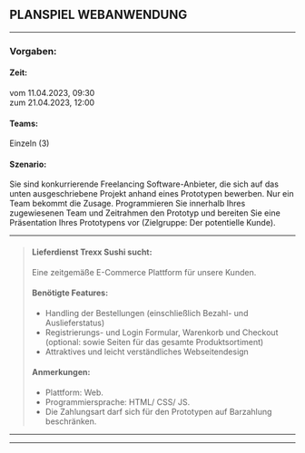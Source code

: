 <!-- todo: Anpassen und von Verwaltungssoftware differenzieren -->

## PLANSPIEL WEBANWENDUNG

---

### Vorgaben:

#### Zeit:
vom 11.04.2023, 09:30   
zum 21.04.2023, 12:00  

#### Teams: 
Einzeln (3)

#### Szenario:
Sie sind konkurrierende Freelancing Software-Anbieter, die sich auf das unten ausgeschriebene Projekt anhand eines Prototypen bewerben. Nur ein Team bekommt die Zusage.
Programmieren Sie innerhalb Ihres zugewiesenen Team und Zeitrahmen den Prototyp und bereiten Sie eine Präsentation Ihres Prototypens vor (Zielgruppe: Der potentielle Kunde).

---

>#### Lieferdienst Trexx Sushi sucht:
>
>Eine zeitgemäße E-Commerce Plattform für unsere Kunden.
>
>
>#### Benötigte Features:
>- Handling der Bestellungen (einschließlich Bezahl- und Auslieferstatus)
>- Registrierungs- und Login Formular, Warenkorb und Checkout (optional: sowie Seiten für das gesamte Produktsortiment)
>- Attraktives und leicht verständliches Webseitendesign
>
>#### Anmerkungen:
>- Plattform: Web.
>- Programmiersprache: HTML/ CSS/ JS.
>- Die Zahlungsart darf sich für den Prototypen auf Barzahlung beschränken.

---

---
